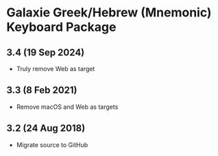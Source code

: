 # Galaxie Greek/Hebrew (Mnemonic) Keyboard Package

## 3.4 (19 Sep 2024)
* Truly remove Web as target

## 3.3 (8 Feb 2021)
* Remove macOS and Web as targets

## 3.2 (24 Aug 2018)

* Migrate source to GitHub

